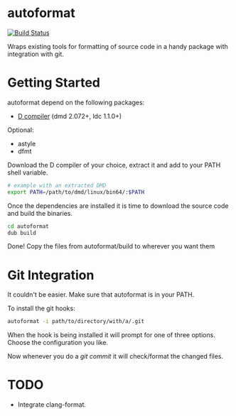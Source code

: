 # autoformat

[![Build Status](https://travis-ci.org/joakim-brannstrom/autoformat.svg?branch=master)](https://travis-ci.org/joakim-brannstrom/autoformat)

Wraps existing tools for formatting of source code in a handy package with integration with git.

# Getting Started

autoformat depend on the following packages:
 * [D compiler](https://dlang.org/download.html) (dmd 2.072+, ldc 1.1.0+)

Optional:
 * astyle
 * dfmt

Download the D compiler of your choice, extract it and add to your PATH shell
variable.
```sh
# example with an extracted DMD
export PATH=/path/to/dmd/linux/bin64/:$PATH
```

Once the dependencies are installed it is time to download the source code and
build the binaries.
```sh
cd autoformat
dub build
```

Done!
Copy the files from autoformat/build to wherever you want them

# Git Integration

It couldn't be easier. Make sure that autoformat is in your PATH.

To install the git hooks:
```sh
autoformat -i path/to/directory/with/a/.git
```

When the hook is being installed it will prompt for one of three options.
Choose the configuration you like.

Now whenever you do a _git commit_ it will check/format the changed files.

# TODO

 * Integrate clang-format.
